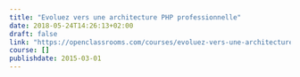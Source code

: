 ```yaml
---
title: "Evoluez vers une architecture PHP professionnelle"
date: 2018-05-24T14:26:13+02:00
draft: false
link: "https://openclassrooms.com/courses/evoluez-vers-une-architecture-php-professionnelle"
course: []
publishdate: 2015-03-01
---
```

